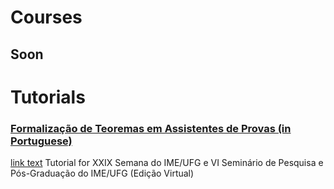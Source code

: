 
# Courses
## Soon

# Tutorials

### [Formalização de Teoremas em Assistentes de Provas (in Portuguese)](Tutorials/Semana_IME_2021/readme.md)

<a href="Tutorials/Semana_IME_2021/readme.md">link text</a>
   Tutorial for XXIX Semana do IME/UFG e VI Seminário de Pesquisa e Pós-Graduação do IME/UFG (Edição Virtual)
